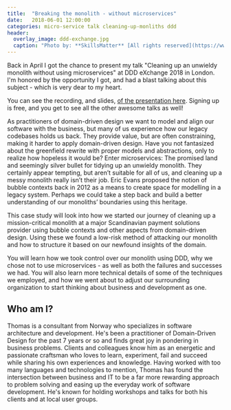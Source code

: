 ```yaml
---
title:  "Breaking the monolith - without microservices"
date:   2018-06-01 12:00:00
categories: micro-service talk cleaning-up-monliths ddd
header:
  overlay_image: ddd-exchange.jpg
  caption: "Photo by: **SkillsMatter** [All rights reserved](https://www.flickr.com/photos/skillsmatter/27918127278/in/album-72157668270763378/)"
---
```


Back in April I got the chance to present my talk "Cleaning up an unwieldy monolith without using microservices" at DDD eXchange 2018 in London. I'm honored by the opportunity I got, and had a blast talking about this subject - which is very dear to my heart.

You can see the recording, and slides, [of the presentation here](https://skillsmatter.com/skillscasts/11499-cleaning-up-an-unwieldy-monolith-without-using-microservices). Signing up is free, and you get to see all the other awesome talks as well!

As practitioners of domain-driven design we want to model and align our software with the business, but many of us experience how our legacy codebases holds us back. They provide value, but are often constraining, making it harder to apply domain-driven design. Have you not fantasized about the greenfield rewrite with proper models and abstractions, only to realize how hopeless it would be? Enter microservices: The promised land and seemingly silver bullet for tidying up an unwieldy monolith. They certainly appear tempting, but aren’t suitable for all of us, and cleaning up a messy monolith really isn’t their job. Eric Evans proposed the notion of bubble contexts back in 2012 as a means to create space for modelling in a legacy system. Perhaps we could take a step back and build a better understanding of our monoliths’ boundaries using this heritage.

This case study will look into how we started our journey of cleaning up a mission-critical monolith at a major Scandinavian payment solutions provider using bubble contexts and other aspects from domain-driven design. Using these we found a low-risk method of attacking our monolith and how to structure it based on our newfound insights of the domain.

You will learn how we took control over our monolith using DDD, why we chose not to use microservices - as well as both the failures and successes we had. You will also learn more technical details of some of the techniques we employed, and how we went about to adjust our surrounding organization to start thinking about business and development as one.

## Who am I?

Thomas is a consultant from Norway who specializes in software architecture and development. He's been a practitioner of Domain-Driven Design for the past 7 years or so and finds great joy in pondering in business problems. Clients and colleagues know him as an energetic and passionate craftsman who loves to learn, experiment, fail and succeed while sharing his own experiences and knowledge. Having worked with too many languages and technologies to mention, Thomas has found the intersection between business and IT to be a far more rewarding approach to problem solving and easing up the everyday work of software development. He's known for holding workshops and talks for both his clients and at local user groups.
